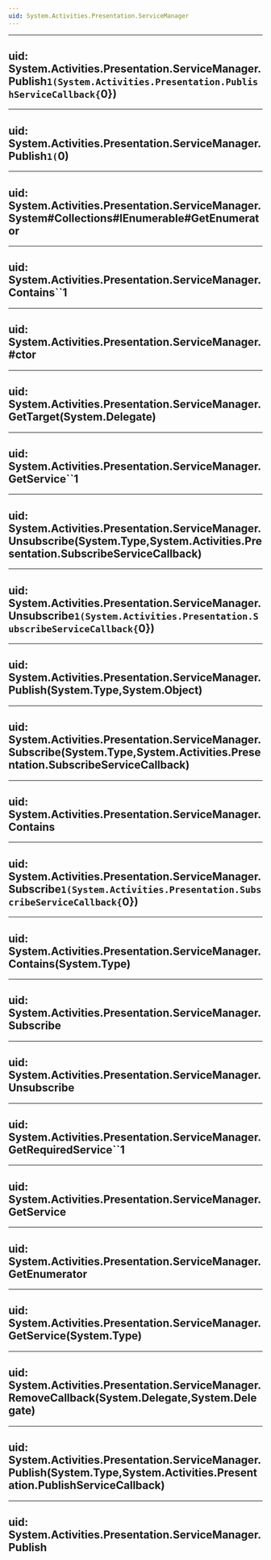 ```yaml
---
uid: System.Activities.Presentation.ServiceManager
---
```


---
uid: System.Activities.Presentation.ServiceManager.Publish``1(System.Activities.Presentation.PublishServiceCallback{``0})
---

---
uid: System.Activities.Presentation.ServiceManager.Publish``1(``0)
---

---
uid: System.Activities.Presentation.ServiceManager.System#Collections#IEnumerable#GetEnumerator
---

---
uid: System.Activities.Presentation.ServiceManager.Contains``1
---

---
uid: System.Activities.Presentation.ServiceManager.#ctor
---

---
uid: System.Activities.Presentation.ServiceManager.GetTarget(System.Delegate)
---

---
uid: System.Activities.Presentation.ServiceManager.GetService``1
---

---
uid: System.Activities.Presentation.ServiceManager.Unsubscribe(System.Type,System.Activities.Presentation.SubscribeServiceCallback)
---

---
uid: System.Activities.Presentation.ServiceManager.Unsubscribe``1(System.Activities.Presentation.SubscribeServiceCallback{``0})
---

---
uid: System.Activities.Presentation.ServiceManager.Publish(System.Type,System.Object)
---

---
uid: System.Activities.Presentation.ServiceManager.Subscribe(System.Type,System.Activities.Presentation.SubscribeServiceCallback)
---

---
uid: System.Activities.Presentation.ServiceManager.Contains
---

---
uid: System.Activities.Presentation.ServiceManager.Subscribe``1(System.Activities.Presentation.SubscribeServiceCallback{``0})
---

---
uid: System.Activities.Presentation.ServiceManager.Contains(System.Type)
---

---
uid: System.Activities.Presentation.ServiceManager.Subscribe
---

---
uid: System.Activities.Presentation.ServiceManager.Unsubscribe
---

---
uid: System.Activities.Presentation.ServiceManager.GetRequiredService``1
---

---
uid: System.Activities.Presentation.ServiceManager.GetService
---

---
uid: System.Activities.Presentation.ServiceManager.GetEnumerator
---

---
uid: System.Activities.Presentation.ServiceManager.GetService(System.Type)
---

---
uid: System.Activities.Presentation.ServiceManager.RemoveCallback(System.Delegate,System.Delegate)
---

---
uid: System.Activities.Presentation.ServiceManager.Publish(System.Type,System.Activities.Presentation.PublishServiceCallback)
---

---
uid: System.Activities.Presentation.ServiceManager.Publish
---
